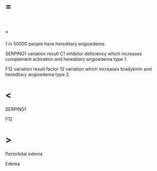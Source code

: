 # =

# .

1 in 50000 people have hereditary angioedema.

SERPING1 variation result C1 inhibitor deficiency which increases complement activation and hereditary angioedema type 1.

F12 variation result factor 12 variation which increases bradykinin and hereditary angioedema type 2.

# <

SERPING1

F12

# >

Periorbital edema

Edema
